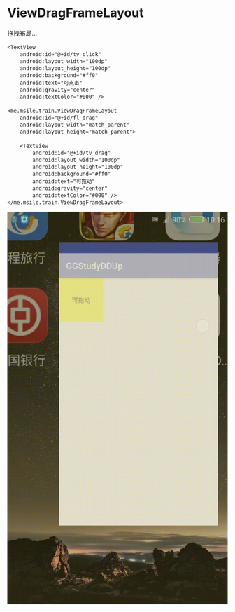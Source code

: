 # ViewDragFrameLayout
拖拽布局...

<?xml version="1.0" encoding="utf-8"?>
<FrameLayout xmlns:android="http://schemas.android.com/apk/res/android"
    xmlns:tools="http://schemas.android.com/tools"
    android:layout_width="match_parent"
    android:layout_height="match_parent"
    tools:context="me.msile.train.MainActivity">

    <TextView
        android:id="@+id/tv_click"
        android:layout_width="100dp"
        android:layout_height="100dp"
        android:background="#ff0"
        android:text="可点击"
        android:gravity="center"
        android:textColor="#000" />

    <me.msile.train.ViewDragFrameLayout
        android:id="@+id/fl_drag"
        android:layout_width="match_parent"
        android:layout_height="match_parent">

        <TextView
            android:id="@+id/tv_drag"
            android:layout_width="100dp"
            android:layout_height="100dp"
            android:background="#ff0"
            android:text="可拖动"
            android:gravity="center"
            android:textColor="#000" />
    </me.msile.train.ViewDragFrameLayout>

</FrameLayout>

![Image](https://github.com/msilemsile/ViewDragFrameLayout/blob/master/demo.gif) 
